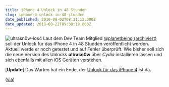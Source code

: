 ```yaml
---
title: iPhone 4 Unlock in 48 Stunden
slug: iphone-4-unlock-in-48-stunden
date_published: 2010-08-02T08:11:12.000Z
date_updated: 2018-08-22T09:38:19.000Z
---
```


![ultrasn0w-ios4](//picdump.thafaker.de/2010/08/ultrasn0w-ios4.jpg)
Laut dem Dev Team Mitglied [@planetbeing (archiviert)](http://web.archive.org/web/20100806064610/http://twitter.com:80/planetbeing/status/20110970948) soll der Unlock für das iPhone 4 in 48 Stunden veröffentlicht werden. Aktuell werde er noch getestet und auf Fehler überprüft. Wie bisher soll sich die neue Version des Unlocks **ultrasn0w** über *Cydia* installieren lassen und sich ebenfalls mit allen iOS Geräten verstehen.

[**Update**] Das Warten hat ein Ende, der [Unlock für das iPhone 4](__GHOST_URL__/04/unlock-furs-iphone-4-ist-da-ultrasn0w) ist da.

([via](http://www.benm.at/2010/08/02/nur-noch-48-stunden-iphone-4-unlock-in-den-startlochern/?utm_source=feedburner&amp;utm_medium=feed&amp;utm_campaign=Feed%3A+benm+%28BENM.AT%29))
